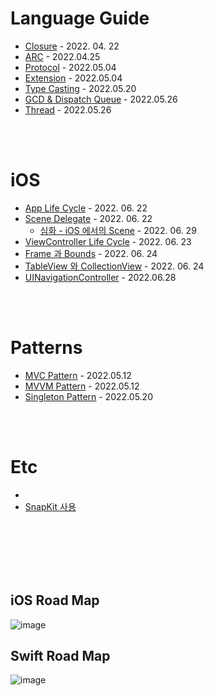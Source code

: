 <!-- # 🏠   [Go Main](https://github.com/Raccoon97/Swift/blob/main/README.md)   🏠
- []()


<br><br><br>

# Main
## Sub
### TinySub


<p aling="center"> Image Center
</p>

# 참조
- []() -->





# Language Guide
  - [Closure](https://github.com/Raccoon97/Swift/blob/main/Language%20Guide/Closure.md) - 2022. 04. 22
  - [ARC](https://github.com/Raccoon97/Swift/blob/main/Language%20Guide/ARC.md) - 2022.04.25
  - [Protocol](https://github.com/Raccoon97/Swift/blob/main/Language%20Guide/Protocol.md) - 2022.05.04
  - [Extension](https://github.com/Raccoon97/Swift/blob/main/Language%20Guide/Extension.md) - 2022.05.04
  - [Type Casting](https://github.com/Raccoon97/Swift/blob/main/Language%20Guide/Type%20Casting.md) - 2022.05.20
  - [GCD & Dispatch Queue](https://github.com/Raccoon97/Swift/blob/main/Language%20Guide/GCD.md) - 2022.05.26
  - [Thread](https://github.com/Raccoon97/Swift/blob/main/Language%20Guide/Thread.md) - 2022.05.26

<br><br>

# iOS
  - [App Life Cycle](https://github.com/Raccoon97/Swift/blob/main/iOS/App%20Life%20Cycle.md) - 2022. 06. 22
  - [Scene Delegate](https://github.com/Raccoon97/Swift/blob/main/iOS/Scene%20Delegate.md) - 2022. 06. 22
    - [심화 - iOS 에서의 Scene](https://github.com/Raccoon97/Swift/blob/main/iOS/Scene%20Delegate.md#%EC%8B%AC%ED%99%94---ios-%EC%97%90%EC%84%9C%EC%9D%98-scene) - 2022. 06. 29
  - [ViewController Life Cycle](https://github.com/Raccoon97/Swift/blob/main/iOS/ViewController%20Life%20Cycle.md) - 2022. 06. 23
  - [Frame 과 Bounds](https://github.com/Raccoon97/Swift/blob/main/iOS/Frame%20%EA%B3%BC%20Bounds.md) - 2022. 06. 24
  - [TableView 와 CollectionView](https://github.com/Raccoon97/Swift/blob/main/iOS/TableView%20%EC%99%80%20CollectionView.md) - 2022. 06. 24
  - [UINavigationController](https://github.com/Raccoon97/Swift/blob/main/iOS/UINavigationController.md) - 2022.06.28

<br><br>

# Patterns
  - [MVC Pattern](https://github.com/Raccoon97/Swift/blob/main/Patterns/MVC%20Pattern.md) - 2022.05.12
  - [MVVM Pattern](https://github.com/Raccoon97/Swift/blob/main/Patterns/MVVM%20Pattern.md) - 2022.05.12
  - [Singleton Pattern](https://github.com/Raccoon97/Swift/blob/main/Patterns/Singleton%20Pattern.md) - 2022.05.20
  
<br><br>

# Etc
  - []()
  - [SnapKit 사용](https://github.com/Raccoon97/Swift/blob/main/Etc/SnapKit%20%EC%82%AC%EC%9A%A9.md)

<br><br><br><br><br>

## iOS Road Map
![image](https://raw.githubusercontent.com/godrm/mobile-developer-roadmap/master/Images/iOS_roadmap_v1.0.png)

## Swift Road Map
![image](https://raw.githubusercontent.com/godrm/mobile-developer-roadmap/master/Images/Swift_programming_roadmap_v0.9.png)
